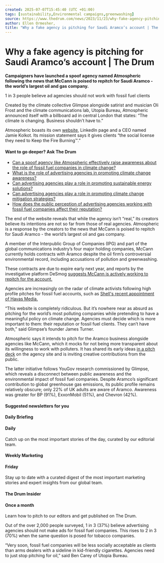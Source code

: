 ```yaml
---
created: 2025-07-07T15:45:40 (UTC +01:00)
tags: [sustainability,Environmental campaigns,greenwashing]
source: https://www.thedrum.com/news/2023/11/23/why-fake-agency-pitching-saudi-aramco-s-account
author: Ellen Ormesher,
title: "Why a fake agency is pitching for Saudi Aramco’s account | The Drum"
---
```


# Why a fake agency is pitching for Saudi Aramco’s account | The Drum

**Campaigners have launched a spoof agency named Atmospheric following the news that McCann is poised to repitch for Saudi Aramco - the world’s largest oil and gas company.**

1 in 3 people believe ad agencies should not work with fossil fuel clients

Created by the climate collective Glimpse alongside satirist and musician Oli Frost and the climate communications lab, Utopia Bureau, Atmospheric announced itself with a billboard ad in central London that states: “The climate is changing. Business shouldn’t have to.”

Atmospheric boasts its own [website](https://www.atmospheric.agency/), LinkedIn page and a CEO named Jamie Kolkot. Its mission statement says it gives clients “the social license they need to Keep the Fire Burning™.”

#### Want to go deeper? Ask The Drum

-   [Can a spoof agency like Atmospheric effectively raise awareness about the role of fossil fuel companies in climate change?](https://www.thedrum.com/ask?q=Can%20a%20spoof%20agency%20like%20Atmospheric%20effectively%20raise%20awareness%20about%20the%20role%20of%20fossil%20fuel%20companies%20in%20climate%20change%3F&qs=article--350741)
-   [What is the role of advertising agencies in promoting climate change awareness?](https://www.thedrum.com/ask?q=What%20is%20the%20role%20of%20advertising%20agencies%20in%20promoting%20climate%20change%20awareness%3F&qs=article--350741)
-   [Can advertising agencies play a role in promoting sustainable energy solutions?](https://www.thedrum.com/ask?q=Can%20advertising%20agencies%20play%20a%20role%20in%20promoting%20sustainable%20energy%20solutions%3F&qs=article--350741)
-   [Can advertising agencies play a role in promoting climate change mitigation strategies?](https://www.thedrum.com/ask?q=Can%20advertising%20agencies%20play%20a%20role%20in%20promoting%20climate%20change%20mitigation%20strategies%3F&qs=article--350741)
-   [How does the public perception of advertising agencies working with fossil fuel companies affect their reputation?](https://www.thedrum.com/ask?q=How%20does%20the%20public%20perception%20of%20advertising%20agencies%20working%20with%20fossil%20fuel%20companies%20affect%20their%20reputation%3F&qs=article--350741)

The end of the website reveals that while the agency isn’t “real,” its creators believe its intentions are not so far from those of real agencies. Atmospheric is a response by the creators to the news that McCann is poised to repitch for Saudi Aramco - the world’s largest oil and gas company.

A member of the Interpublic Group of Companies (IPG) and part of the global communications industry’s four major holding companies, McCann currently holds contracts with Aramco despite the oil firm’s controversial environmental record, including accusations of pollution and greenwashing.

These contracts are due to expire early next year, and reports by the investigative platform DeSmog [suggests McCann is actively working to repitch for the account.](https://www.desmog.com/2023/11/16/mccann-new-pitch-aramco-oil-gas-advertising-work/)

Agencies are increasingly on the radar of climate activists following high profile pitches for fossil fuel accounts, such as [Shell's recent appointment of Havas Media.](https://www.thedrum.com/insight/2023/09/20/havas-the-radar-climate-activists-and-clients-walk-following-shell-account-win)

“This website is completely ridiculous. But it’s nowhere near as absurd as pitching for the world’s most polluting companies while pretending to have a meaningful policy on climate change. Agencies must decide which is more important to them: their reputation or fossil fuel clients. They can’t have both,” said Glimpse’s founder James Turner.

Atmospheric says it intends to pitch for the Aramco business alongside agencies like McCann, which it mocks for not being more transparent about its willingness to work with polluters. It has shared its early ideas [in a pitch deck](https://jumpshare.com/v/LB4GqYA51zmgwwzN5YNg) on the agency site and is inviting creative contributions from the public.

The latter initiative follows YouGov research commissioned by Glimpse, which reveals a disconnect between public awareness and the environmental impact of fossil fuel companies. Despite Aramco’s significant contribution to global greenhouse gas emissions, its public profile remains relatively obscure; only 22% of UK adults are aware of Aramco. Awareness was greater for BP (91%), ExxonMobil (51%), and Chevron (42%).

#### Suggested newsletters for you

#### Daily Briefing

#### Daily

Catch up on the most important stories of the day, curated by our editorial team.

#### Weekly Marketing

#### Friday

Stay up to date with a curated digest of the most important marketing stories and expert insights from our global team.

#### The Drum Insider

#### Once a month

Learn how to pitch to our editors and get published on The Drum.

Out of the over 2,000 people surveyed, 1 in 3 (37%) believe advertising agencies should not make ads for fossil fuel companies. This rises to 2 in 3 (70%) when the same question is posed for tobacco companies.

“Very soon, fossil fuel companies will be less socially acceptable as clients than arms dealers with a sideline in kid-friendly cigarettes. Agencies need to just stop pitching for oil,” said Ben Carey of Utopia Bureau.
